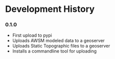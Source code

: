 # Development History

### 0.1.0

* First upload to pypi
* Uploads AWSM modeled data to a geoserver
* Uploads Static Topographic files to a geoserver
* Installs a commandline tool for uploading
